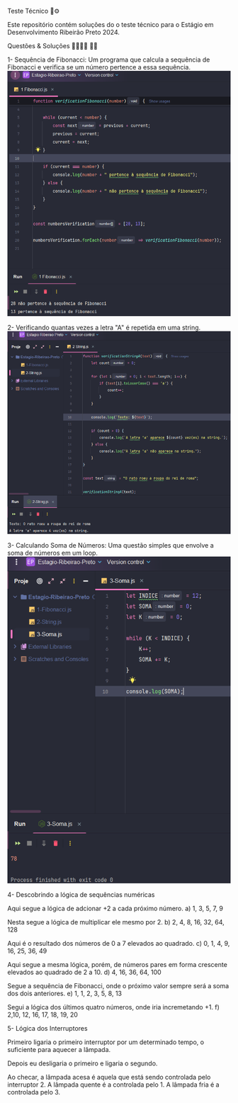 Teste Técnico 🔧⚙️

Este repositório contém soluções do o teste técnico para o Estágio em Desenvolvimento Ribeirão Preto 2024.

Questões & Soluções 👨🏻‍💻✅ 🔢🔣

1- Sequência de Fibonacci: Um programa que calcula a sequência de Fibonacci e verifica se um número pertence a essa sequência.
![image](assets/results/1.png)

2- Verificando quantas vezes a letra "A" é repetida em uma string.
![image](assets/results/2.png)

3- Calculando Soma de Números: Uma questão simples que envolve a soma de números em um loop.
![image](assets/results/3.png)

4- Descobrindo a lógica de sequências numéricas

Aqui segue a lógica de adcionar +2 a cada próximo número.
a) 1, 3, 5, 7, 9

Nesta segue a lógica de multiplicar ele mesmo por 2.
b) 2, 4, 8, 16, 32, 64, 128

Aqui é o resultado dos números de 0 a 7 elevados ao quadrado.
c) 0, 1, 4, 9, 16, 25, 36, 49

Aqui segue a mesma lógica, porém, de números pares em forma crescente elevados ao quadrado de 2 a 10.
d) 4, 16, 36, 64, 100

Segue a sequência de Fibonacci, onde o próximo valor sempre será a soma dos dois anteriores.
e) 1, 1, 2, 3, 5, 8, 13

Segui a lógica dos últimos quatro números, onde iria incremetando +1.
f) 2,10, 12, 16, 17, 18, 19, 20

5- Lógica dos Interruptores

Primeiro ligaria o primeiro interruptor por um determinado tempo, o suficiente para aquecer a lâmpada.

Depois eu desligaria o primeiro e ligaria o segundo.

Ao checar, a lâmpada acesa é aquela que está sendo controlada pelo interruptor 2.
A lâmpada quente é a controlada pelo 1.
A lâmpada fria é a controlada pelo 3.